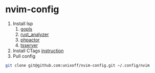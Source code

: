 # nvim-config

1. Install lsp
    1. [gopls](https://github.com/golang/tools/blob/master/gopls/README.md)
    1. [rust_analyzer](https://rust-analyzer.github.io/manual.html#installation)
    1. [phpactor](https://phpactor.readthedocs.io/en/master/usage/standalone.html)
    1. [tsserver](https://github.com/typescript-language-server/typescript-language-server)
1. Install CTags [instruction](http://docs.ctags.io/en/latest/autotools.html#gnu-linux-distributions)
1. Pull config
```bash
git clone git@github.com:unixoff/nvim-config.git ~/.config/nvim
```
